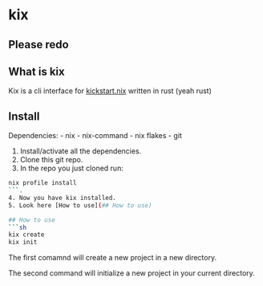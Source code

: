 # kix

## Please redo 


## What is kix
Kix is a cli interface for [kickstart.nix](https://github.com/ALT-F4-LLC/kickstart.nix) written in rust (yeah rust) 

## Install
Dependencies: 
    - nix
    - nix-command
    - nix flakes
    - git

1. Install/activate all the dependencies.
2. Clone this git repo.
3. In the repo you just cloned run:
```sh
nix profile install
```.
4. Now you have kix installed.
5. Look here [How to use](## How to use)

## How to use 
```sh
kix create
kix init
```
The first comamnd will create a new project in a new directory.

The second command will initialize a new project in your current directory.

